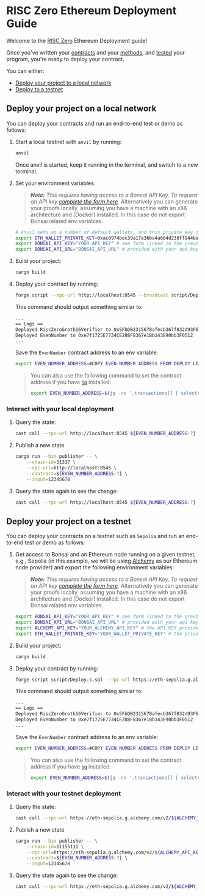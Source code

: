 # RISC Zero Ethereum Deployment Guide

Welcome to the [RISC Zero] Ethereum Deployment guide!

Once you've written your [contracts] and your [methods], and [tested] your program, you're ready to deploy your contract.

You can either:

- [Deploy your project to a local network]
- [Deploy to a testnet]

## Deploy your project on a local network

You can deploy your contracts and run an end-to-end test or demo as follows:

1. Start a local testnet with `anvil` by running:

   ```bash
   anvil
   ```

   Once anvil is started, keep it running in the terminal, and switch to a new terminal.

2. Set your environment variables:

   > **_Note:_** _This requires having access to a Bonsai API Key. To request an API key [complete the form here](https://bonsai.xyz/apply)._
   > Alternatively you can generate your proofs locally, assuming you have a machine with an x86 architecture and [Docker] installed. In this case do not export Bonsai related env variables.

   ```bash
   # Anvil sets up a number of default wallets, and this private key is one of them.
   export ETH_WALLET_PRIVATE_KEY=0xac0974bec39a17e36ba4a6b4d238ff944bacb478cbed5efcae784d7bf4f2ff80
   export BONSAI_API_KEY="YOUR_API_KEY" # see form linked in the previous section
   export BONSAI_API_URL="BONSAI_API_URL" # provided with your api key
   ```

3. Build your project:

   ```bash
   cargo build
   ```

4. Deploy your contract by running:

   ```bash
   forge script --rpc-url http://localhost:8545 --broadcast script/Deploy.s.sol
   ```

   This command should output something similar to:

   ```bash
   ...
   == Logs ==
   Deployed RiscZeroGroth16Verifier to 0x5FbDB2315678afecb367f032d93F642f64180aa3
   Deployed EvenNumber to 0xe7f1725E7734CE288F8367e1Bb143E90bb3F0512
   ...
   ```

   Save the `EvenNumber` contract address to an env variable:

   ```bash
   export EVEN_NUMBER_ADDRESS=#COPY EVEN NUMBER ADDRESS FROM DEPLOY LOGS
   ```

   > You can also use the following command to set the contract address if you have [`jq`][jq] installed:
   >
   > ```bash
   > export EVEN_NUMBER_ADDRESS=$(jq -re '.transactions[] | select(.contractName == "EvenNumber") | .contractAddress' ./broadcast/Deploy.s.sol/31337/run-latest.json)
   > ```

### Interact with your local deployment

1. Query the state:

   ```bash
   cast call --rpc-url http://localhost:8545 ${EVEN_NUMBER_ADDRESS:?} 'get()(uint256)'
   ```

2. Publish a new state

   ```bash
   cargo run --bin publisher -- \
       --chain-id=31337 \
       --rpc-url=http://localhost:8545 \
       --contract=${EVEN_NUMBER_ADDRESS:?} \
       --input=12345678
   ```

3. Query the state again to see the change:

   ```bash
   cast call --rpc-url http://localhost:8545 ${EVEN_NUMBER_ADDRESS:?} 'get()(uint256)'
   ```

## Deploy your project on a testnet

You can deploy your contracts on a testnet such as `Sepolia` and run an end-to-end test or demo as follows:

1. Get access to Bonsai and an Ethereum node running on a given testnet, e.g., Sepolia (in this example, we will be using [Alchemy](https://www.alchemy.com/) as our Ethereum node provider) and export the following environment variables:

   > **_Note:_** _This requires having access to a Bonsai API Key. To request an API key [complete the form here](https://bonsai.xyz/apply)._
   > Alternatively you can generate your proofs locally, assuming you have a machine with an x86 architecture and [Docker] installed. In this case do not export Bonsai related env variables.

   ```bash
   export BONSAI_API_KEY="YOUR_API_KEY" # see form linked in the previous section
   export BONSAI_API_URL="BONSAI_API_URL" # provided with your api key
   export ALCHEMY_API_KEY="YOUR_ALCHEMY_API_KEY" # the API_KEY provided with an alchemy account
   export ETH_WALLET_PRIVATE_KEY="YOUR_WALLET_PRIVATE_KEY" # the private hex-encoded key of your Sepolia testnet wallet
   ```

2. Build your project:

   ```bash
   cargo build
   ```

3. Deploy your contract by running:

   ```bash
   forge script script/Deploy.s.sol --rpc-url https://eth-sepolia.g.alchemy.com/v2/${ALCHEMY_API_KEY:?} --broadcast
   ```

   This command should output something similar to:

   ```bash
   ...
   == Logs ==
   Deployed RiscZeroGroth16Verifier to 0x5FbDB2315678afecb367f032d93F642f64180aa3
   Deployed EvenNumber to 0xe7f1725E7734CE288F8367e1Bb143E90bb3F0512
   ...
   ```

   Save the `EvenNumber` contract address to an env variable:

   ```bash
   export EVEN_NUMBER_ADDRESS=#COPY EVEN NUMBER ADDRESS FROM DEPLOY LOGS
   ```

   > You can also use the following command to set the contract address if you have [`jq`][jq] installed:
   >
   > ```bash
   > export EVEN_NUMBER_ADDRESS=$(jq -re '.transactions[] | select(.contractName == "EvenNumber") | .contractAddress' ./broadcast/Deploy.s.sol/11155111/run-latest.json)
   > ```

### Interact with your testnet deployment

1. Query the state:

   ```bash
   cast call --rpc-url https://eth-sepolia.g.alchemy.com/v2/${ALCHEMY_API_KEY:?} ${EVEN_NUMBER_ADDRESS:?} 'get()(uint256)'
   ```

2. Publish a new state

   ```bash
   cargo run --bin publisher -- \
       --chain-id=11155111 \
       --rpc-url=https://eth-sepolia.g.alchemy.com/v2/${ALCHEMY_API_KEY:?} \
       --contract=${EVEN_NUMBER_ADDRESS:?} \
       --input=12345678
   ```

3. Query the state again to see the change:

   ```bash
   cast call --rpc-url https://eth-sepolia.g.alchemy.com/v2/${ALCHEMY_API_KEY:?} ${EVEN_NUMBER_ADDRESS:?} 'get()(uint256)'
   ```

[Deploy to a testnet]: #deploy-your-project-on-a-testnet
[Deploy your project to a local network]: #deploy-your-project-on-a-local-network
[RISC Zero]: https://www.risczero.com/
[contracts]: ./contracts/
[jq]: https://jqlang.github.io/jq/
[methods]: ./methods/
[tested]: ./README.md#run-the-tests
